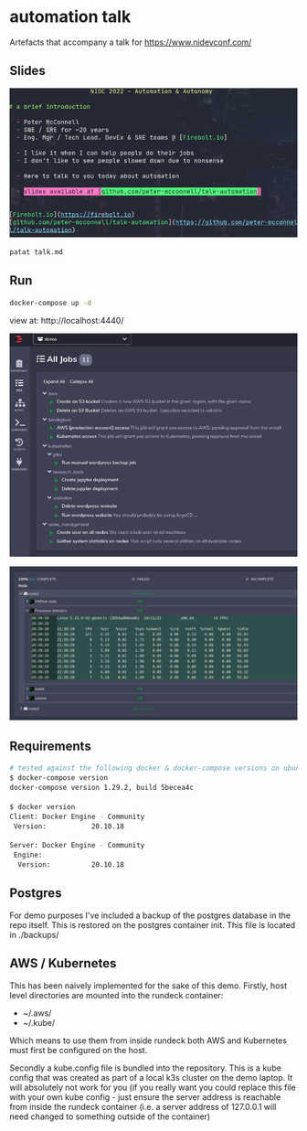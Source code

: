 automation talk
===============

Artefacts that accompany a talk for https://www.nidevconf.com/


Slides
------

![example of patat slides](media/talk.png "example of patat slides")

```sh
patat talk.md
```

Run
---

```sh
docker-compose up -d
```

view at: http://localhost:4440/

![rundeck_jobs](media/rundeck_jobs.png "rundeck jobs")

![rundeck_output](media/rundeck_output.png "rundeck output")

Requirements
------------

```sh
# tested against the following docker & docker-compose versions on ubuntu:20.04
$ docker-compose version
docker-compose version 1.29.2, build 5becea4c

$ docker version
Client: Docker Engine - Community
 Version:           20.10.18

Server: Docker Engine - Community
 Engine:
  Version:          20.10.18
```

Postgres
--------

For demo purposes I've included a backup of the postgres database in the repo itself. This is restored on the postgres container init. This file is located in ./backups/

AWS / Kubernetes
----------------

This has been naively implemented for the sake of this demo. Firstly, host level directories are mounted into the rundeck container:

- ~/.aws/
- ~/.kube/

Which means to use them from inside rundeck both AWS and Kubernetes must first be configured on the host.

Secondly a kube.config file is bundled into the repository. This is a kube config that was created as part of a local k3s cluster on the demo laptop. It will absolutely not work for you (if you really want you could replace this file with your own kube config - just ensure the server address is reachable from inside the rundeck container (i.e. a server address of 127.0.0.1 will need changed to something outside of the container)

